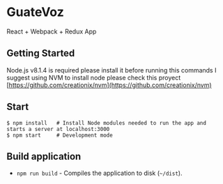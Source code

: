 GuateVoz
=======================
React + Webpack + Redux App

Getting Started
---------------

Node.js v8.1.4 is required please install it before running this commands I suggest using NVM to install node please check this proyect [https://github.com/creationix/nvm](https://github.com/creationix/nvm)


Start
-----

```shell
$ npm install   # Install Node modules needed to run the app and starts a server at localhost:3000
$ npm start     # Development mode 
```

Build application
-----

* `npm run build` - Compiles the application to disk (`~/dist`).
